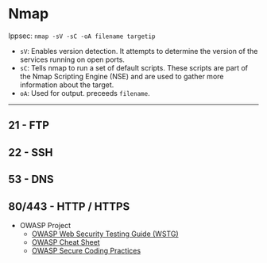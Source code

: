 # Nmap
Ippsec: `nmap -sV -sC -oA filename targetip`

- `sV`: Enables version detection. It attempts to determine the version of the services running on open ports.
- `sC`: Tells nmap to run a set of default scripts. These scripts are part of the Nmap Scripting Engine (NSE) and are used to gather more information about the target.
- `oA`: Used for output. preceeds `filename`.

---

## 21 - FTP

## 22 - SSH

## 53 - DNS

## 80/443 - HTTP / HTTPS
- OWASP Project
  - [OWASP Web Security Testing Guide (WSTG)](https://owasp.org/www-project-web-security-testing-guide/v42/4-Web_Application_Security_Testing/)
  - [OWASP Cheat Sheet](https://cheatsheetseries.owasp.org/index.html)
  - [OWASP Secure Coding Practices](https://owasp.org/www-project-secure-coding-practices-quick-reference-guide/stable-en/)




